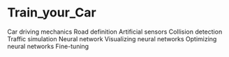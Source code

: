 # Train_your_Car
Car driving mechanics
Road definition
Artificial sensors
Collision detection
Traffic simulation
Neural network
Visualizing neural networks
Optimizing neural networks
Fine-tuning
